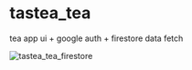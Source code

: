 # tastea_tea

tea app ui + google auth + firestore data fetch

![tastea_tea_firestore](https://user-images.githubusercontent.com/68443456/115747385-d6e88180-a3b2-11eb-83d8-45e1e0377702.png)
